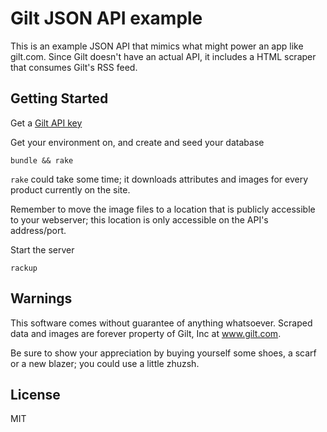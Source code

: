 Gilt JSON API example
=====================
This is an example JSON API that mimics what might power an app like gilt.com. Since Gilt doesn't have an actual API, it includes a HTML scraper that consumes Gilt's RSS feed.

Getting Started
---------------
Get a [Gilt API key](https://dev.gilt.com/user/register)

Get your environment on, and create and seed your database

    bundle && rake

`rake` could take some time; it downloads attributes and images for
every product currently on the site. 
    
Remember to move the image files to a location that is publicly
accessible to your webserver; this location is only accessible on the
API's address/port.

Start the server

    rackup

Warnings
--------
This software comes without guarantee of anything whatsoever. Scraped
data and images are forever property of Gilt, Inc at www.gilt.com. 

Be sure to show your appreciation by buying yourself some shoes, a scarf
or a new blazer; you could use a little zhuzsh. 

License
-------
MIT
